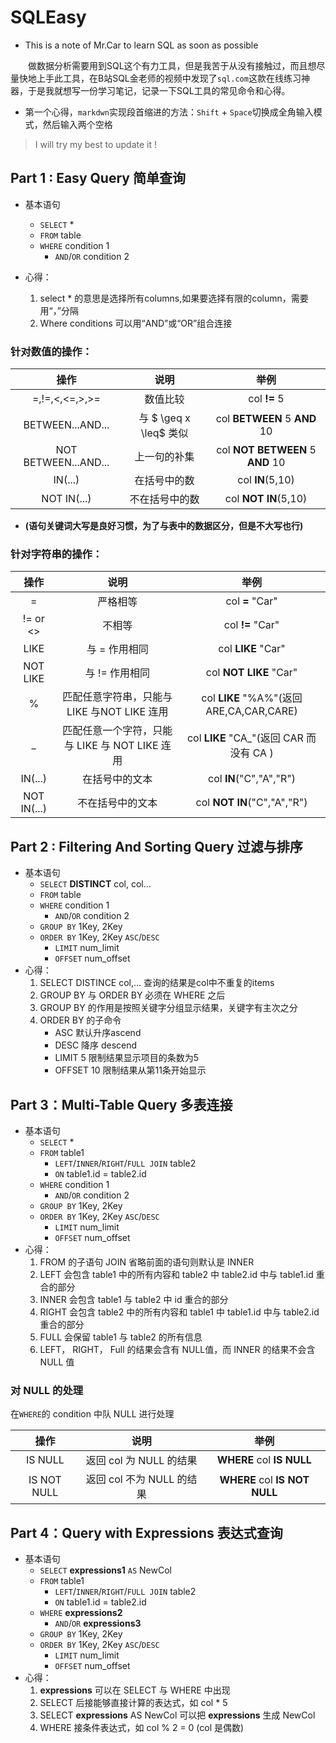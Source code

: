 # SQLEasy
* This is a note of  Mr.Car to learn SQL as soon as possible  

　　做数据分析需要用到SQL这个有力工具，但是我苦于从没有接触过，而且想尽量快地上手此工具，在B站SQL金老师的视频中发现了`sql.com`这款在线练习神器，于是我就想写一份学习笔记，记录一下SQL工具的常见命令和心得。 
  
* 第一个心得，`markdwn`实现段首缩进的方法：`Shift` + `Space`切换成全角输入模式，然后输入两个空格

> I will try my best to update it !

## Part 1 : Easy Query 简单查询

* 基本语句
    - `SELECT` * 
    - `FROM` table 
    - `WHERE` condition 1
        - `AND`/`OR` condition 2
    
* 心得：
    1. select * 的意思是选择所有columns,如果要选择有限的column，需要用“，”分隔  
    2. Where conditions 可以用“AND”或“OR”组合连接

### 针对数值的操作：

| 操作 | 说明 | 举例 |
| :-: | :-: | :-: |
| =,!=,<,<=,>,>= | 数值比较 | col **!=** 5 |
| BETWEEN...AND... | 与 $ \geq x \leq$ 类似| col **BETWEEN** 5 **AND** 10|
| NOT BETWEEN...AND... | 上一句的补集 | col **NOT BETWEEN** 5 **AND** 10 |
| IN(...) | 在括号中的数 | col **IN**(5,10)|
| NOT IN(...) | 不在括号中的数 | col **NOT IN**(5,10) |

* **(语句关键词大写是良好习惯，为了与表中的数据区分，但是不大写也行)**

### 针对字符串的操作：

| 操作 | 说明 | 举例 |
| :-: | :-: | :-: |
| = | 严格相等 | col **=** "Car" |
| != or <> | 不相等 | col **!=** "Car" |
| LIKE | 与 = 作用相同 | col **LIKE** "Car" |
| NOT LIKE | 与 != 作用相同 | col **NOT LIKE** "Car"|
| % | 匹配任意字符串，只能与 LIKE 与NOT LIKE 连用 | col **LIKE** "%A%"(返回 ARE,CA,CAR,CARE)|
| _ | 匹配任意一个字符，只能与 LIKE 与 NOT LIKE 连用 | col **LIKE** "CA_"(返回 CAR 而没有 CA ) |
| IN(...) | 在括号中的文本 | col **IN**("C","A","R")|
| NOT IN(...) | 不在括号中的文本 | col **NOT IN**("C","A","R") |

## Part 2 : Filtering And Sorting Query 过滤与排序

* 基本语句
    - `SELECT` **DISTINCT** col, col... 
    - `FROM` table 
    - `WHERE` condition 1
        - `AND`/`OR` condition 2
    - `GROUP BY` 1Key, 2Key
    - `ORDER BY` 1Key, 2Key `ASC`/`DESC`
        - `LIMIT` num_limit
        - `OFFSET` num_offset
* 心得：
    1. SELECT DISTINCE col,... 查询的结果是col中不重复的items
    2. GROUP BY 与 ORDER BY 必须在 WHERE 之后
    3. GROUP BY 的作用是按照关键字分组显示结果，关键字有主次之分
    4. ORDER BY 的子命令
        * ASC 默认升序ascend
        * DESC 降序 descend
        * LIMIT 5 限制结果显示项目的条数为5
        * OFFSET 10 限制结果从第11条开始显示

## Part 3：Multi-Table Query 多表连接

* 基本语句
    - `SELECT` * 
    - `FROM` table1
        - `LEFT`/`INNER`/`RIGHT`/`FULL JOIN` table2
        - `ON` table1.id = table2.id
    - `WHERE` condition 1
        - `AND`/`OR` condition 2
    - `GROUP BY` 1Key, 2Key
    - `ORDER BY` 1Key, 2Key `ASC`/`DESC`
        - `LIMIT` num_limit
        - `OFFSET` num_offset
* 心得：
    1. FROM 的子语句 JOIN 省略前面的语句则默认是 INNER 
    2. LEFT 会包含 table1 中的所有内容和 table2 中 table2.id 中与 table1.id 重合的部分
    3. INNER 会包含 table1 与 table2 中 id 重合的部分
    4. RIGHT 会包含 table2 中的所有内容和 table1 中 table1.id 中与 table2.id 重合的部分
    5. FULL 会保留 table1 与 table2 的所有信息
    6. LEFT， RIGHT， Full 的结果会含有 NULL值，而 INNER 的结果不会含 NULL 值

### 对 NULL 的处理
在`WHERE`的 condition 中队 NULL 进行处理

| 操作 | 说明 | 举例 |
| :-: | :-: | :-: |
| IS NULL | 返回 col 为 NULL 的结果 | **WHERE** col **IS NULL** |
| IS NOT NULL | 返回 col 不为 NULL 的结果| **WHERE** col **IS NOT NULL**|

## Part 4：Query with Expressions 表达式查询

* 基本语句
    - `SELECT` **expressions1** `AS` NewCol
    - `FROM` table1
        - `LEFT`/`INNER`/`RIGHT`/`FULL JOIN` table2
        - `ON` table1.id = table2.id
    - `WHERE` **expressions2**
        - `AND`/`OR` **expressions3**
    - `GROUP BY` 1Key, 2Key
    - `ORDER BY` 1Key, 2Key `ASC`/`DESC`
        - `LIMIT` num_limit
        - `OFFSET` num_offset
* 心得：
    1. **expressions** 可以在 SELECT 与 WHERE 中出现
    2. SELECT 后接能够直接计算的表达式，如 col * 5
    3. SELECT **expressions** AS NewCol 可以把 **expressions** 生成 NewCol
    4. WHERE 接条件表达式，如 col % 2 = 0 (col 是偶数)
